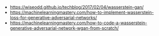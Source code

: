 * https://wiseodd.github.io/techblog/2017/02/04/wasserstein-gan/
* https://machinelearningmastery.com/how-to-implement-wasserstein-loss-for-generative-adversarial-networks/
* https://machinelearningmastery.com/how-to-code-a-wasserstein-generative-adversarial-network-wgan-from-scratch/
